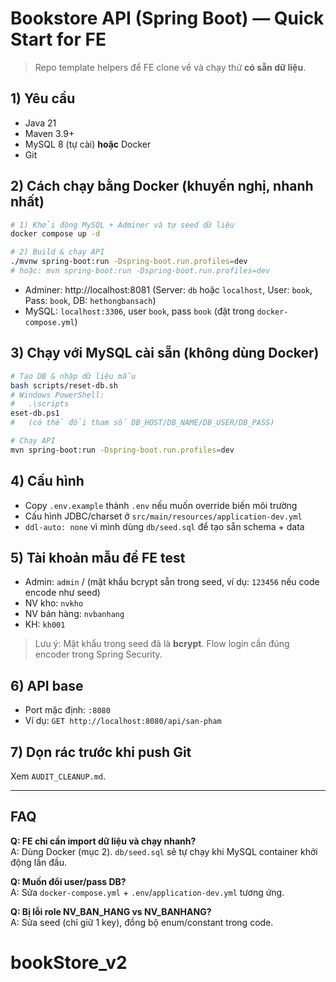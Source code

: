 # Bookstore API (Spring Boot) — Quick Start for FE

> Repo template helpers để FE clone về và chạy thử **có sẵn dữ liệu**.

## 1) Yêu cầu
- Java 21
- Maven 3.9+
- MySQL 8 (tự cài) **hoặc** Docker
- Git

## 2) Cách chạy bằng Docker (khuyến nghị, nhanh nhất)
```bash
# 1) Khởi động MySQL + Adminer và tự seed dữ liệu
docker compose up -d

# 2) Build & chạy API
./mvnw spring-boot:run -Dspring-boot.run.profiles=dev
# hoặc: mvn spring-boot:run -Dspring-boot.run.profiles=dev
```

- Adminer: http://localhost:8081  (Server: `db` hoặc `localhost`, User: `book`, Pass: `book`, DB: `hethongbansach`)
- MySQL: `localhost:3306`, user `book`, pass `book` (đặt trong `docker-compose.yml`)

## 3) Chạy với MySQL cài sẵn (không dùng Docker)
```bash
# Tạo DB & nhập dữ liệu mẫu
bash scripts/reset-db.sh
# Windows PowerShell:
#   .\scripts
eset-db.ps1
#   (có thể đổi tham số DB_HOST/DB_NAME/DB_USER/DB_PASS)

# Chạy API
mvn spring-boot:run -Dspring-boot.run.profiles=dev
```

## 4) Cấu hình
- Copy `.env.example` thành `.env` nếu muốn override biến môi trường
- Cấu hình JDBC/charset ở `src/main/resources/application-dev.yml`
- `ddl-auto: none` vì mình dùng `db/seed.sql` để tạo sẵn schema + data

## 5) Tài khoản mẫu để FE test
- Admin: `admin` / (mật khẩu bcrypt sẵn trong seed, ví dụ: `123456` nếu code encode như seed)
- NV kho: `nvkho`
- NV bán hàng: `nvbanhang`
- KH: `kh001`

> Lưu ý: Mật khẩu trong seed đã là **bcrypt**. Flow login cần đúng encoder trong Spring Security.

## 6) API base
- Port mặc định: `:8080`
- Ví dụ: `GET http://localhost:8080/api/san-pham`

## 7) Dọn rác trước khi push Git
Xem `AUDIT_CLEANUP.md`.

---

## FAQ
**Q: FE chỉ cần import dữ liệu và chạy nhanh?**  
A: Dùng Docker (mục 2). `db/seed.sql` sẽ tự chạy khi MySQL container khởi động lần đầu.

**Q: Muốn đổi user/pass DB?**  
A: Sửa `docker-compose.yml` + `.env`/`application-dev.yml` tương ứng.

**Q: Bị lỗi role NV_BAN_HANG vs NV_BANHANG?**  
A: Sửa seed (chỉ giữ 1 key), đồng bộ enum/constant trong code.
# bookStore_v2

